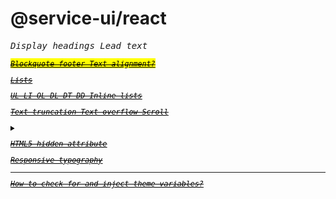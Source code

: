 # @service-ui/react

<var>
<kbd>
<samp>

Display headings Lead text

<mark>
<del>
<s>
<ins>
<u>
<small>

<abbr>
Blockquote footer
Text alignment?

Lists

UL LI OL DL DT DD Inline lists

Text truncation Text overflow Scroll

<address>
<details> & <summary>

HTML5 hidden attribute

Responsive typography

---

How to check for and inject theme variables?
